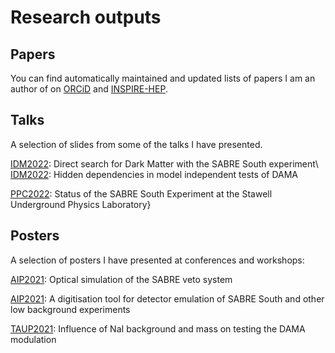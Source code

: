 # Research outputs

## Papers
You can find automatically maintained and updated lists of papers I am an author of on [ORCiD](https://orcid.org/0000-0003-2839-2838) and [INSPIRE-HEP](https://inspirehep.net/authors/1731192?ui-citation-summary=true).

## Talks
A selection of slides from some of the talks I have presented.

[IDM2022](https://mjzurowski.github.io/files/idm-sabre22.pdf): Direct search for Dark Matter with the SABRE South experiment\\
[IDM2022](https://mjzurowski.github.io/files/idm22-zurowski.pdf): Hidden dependencies in model independent tests of DAMA

[PPC2022](https://mjzurowski.github.io/files/ppc22-zurowski.pdf): Status of the SABRE South Experiment at the Stawell Underground Physics Laboratory}


## Posters
A selection of posters I have presented at conferences and workshops:

[AIP2021](https://mjzurowski.github.io/files/aip2021-opticalveto.pdf): Optical simulation of the SABRE veto system

[AIP2021](https://mjzurowski.github.io/files/aip2021-Digitisation.pdf): A digitisation tool for detector emulation of SABRE South and other low background experiments

[TAUP2021](https://mjzurowski.github.io/files/taup_poster_zurowski.pdf): Influence of NaI background and mass on testing the DAMA modulation
